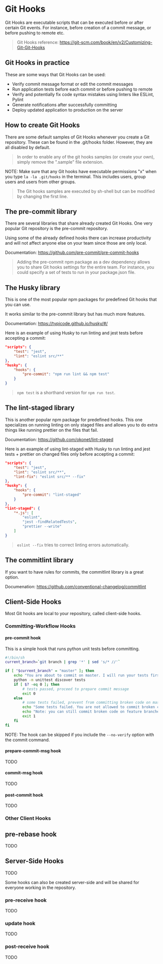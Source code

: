 # Git Hooks

Git Hooks are executable scripts that can be executed before or after certain Git events. For instance, before creation of a commit message, or before pushing to remote etc.

> Git Hooks reference: https://git-scm.com/book/en/v2/Customizing-Git-Git-Hooks

## Git Hooks in practice

These are some ways that Git Hooks can be used:

- Verify commit message format or edit the commit messages
- Run application tests before each commit or before pushing to remote
- Verify and potentially fix code syntax mistakes using linters like ESLint, Pylint
- Generate notifications after successfully committing
- Deploy updated application to production on the server

## How to create Git Hooks

There are some default samples of Git Hooks whenever you create a Git repository. These can be found in the .git/hooks folder. However, they are all disabled by default.

> In order to enable any of the git hooks samples (or create your own), simply remove the ".sample" file extension.

NOTE: Make sure that any Git hooks have executable permissions "x" when you type `la -la .git/hooks` in the terminal. This includes users, group users and users from other groups.

> The Git hooks samples are executed by sh-shell but can be modified by changing the first line.

## The pre-commit library

There are several libraries that share already created Git Hooks. One very popular Git repository is the pre-commit repository.

Using some of the already defined hooks there can increase productivity and will not affect anyone else on your team since those are only local.

Documentation: https://github.com/pre-commit/pre-commit-hooks

> Adding the pre-commit npm package as a dev dependency allows you to share Git hooks settings for the entire team. For instance, you could specify a set of tests to run in your package.json file.

## The Husky library

This is one of the most popular npm packages for predefined Git hooks that you can use.

It works similar to the pre-commit library but has much more features.

Documentation: https://typicode.github.io/husky/#/

Here is an example of using Husky to run linting and jest tests before accepting a commit:

```JSON
"scripts": {
    "test": "jest",
    "lint": "eslint src/**"
},
"husky": {
    "hooks": {
        "pre-commit": "npm run lint && npm test"
    }
}
```

> `npm test` is a shorthand version for `npm run test`.

## The lint-staged library

This is another popular npm package for predefined hooks. This one specializes on running linting on only staged files and allows you to do extra things like running prettier on the files that fail.

Documentation: https://github.com/okonet/lint-staged

Here is an example of using lint-staged with Husky to run linting and jest tests + prettier on changed files only before accepting a commit:

```JSON
"scripts": {
    "test": "jest",
    "lint": "eslint src/**",
    "lint-fix": "eslint src/** --fix"
},
"husky": {
    "hooks": {
        "pre-commit": "lint-staged"
    }
},
"lint-staged": {
    "*.js": [
        "eslint",
        "jest -findRelatedTests",
        "prettier --write"
    ]
}
```

> `eslint --fix` tries to correct linting errors automatically.

## The commitlint library

If you want to have rules for commits, the commitlint library is a great option.

Documenation: https://github.com/conventional-changelog/commitlint

## Client-Side Hooks

Most Git hooks are local to your repository, called client-side hooks.

### Committing-Workflow Hooks

#### pre-commit hook

This is a simple hook that runs python unit tests before committing.

```sh
#!/bin/sh
current_branch=`git branch | grep '*' | sed 's/* //'`

if [ "$current_branch" = "master" ]; then
    echo "You are about to commit on master. I will run your tests first..."
    python -m unittest discover tests
    if [ $? -eq 0 ]; then
        # tests passed, proceed to prepare commit message
        exit 0
    else
        # some tests failed, prevent from committing broken code on master
        echo "Some tests failed. You are not allowed to commit broken code on master! Aborting the commit."
        echo "Note: you can still commit broken code on feature branches"
        exit 1
    fi
fi
```

NOTE: The hook can be skipped if you include the `--no-verify` option with the commit command.

#### prepare-commit-msg hook

TODO

#### commit-msg hook

TODO

#### post-commit hook

TODO

### Other Client Hooks

## pre-rebase hook

TODO

## Server-Side Hooks

TODO

Some hooks can also be created server-side and will be shared for everyone working in the repository.

### pre-receive hook

TODO

### update hook

TODO

### post-receive hook

TODO
